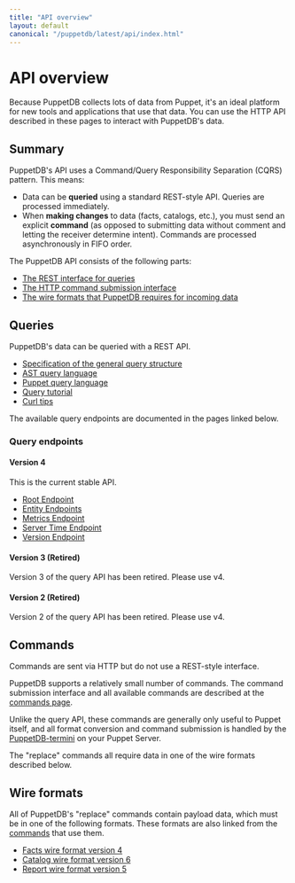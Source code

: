 ```yaml
---
title: "API overview"
layout: default
canonical: "/puppetdb/latest/api/index.html"
---
```


# API overview

[commands]: ./command/v1/commands.markdown
[termini]: ../connect_puppet_server.markdown
[ast]: ./query/v4/ast.markdown
[pql]: ./query/v4/pql.markdown

Because PuppetDB collects lots of data from Puppet, it's an ideal platform for new tools and applications that use that data. You can use the HTTP API described in these pages to interact with PuppetDB's data.

## Summary

PuppetDB's API uses a Command/Query Responsibility Separation (CQRS) pattern. This means:

* Data can be **queried** using a standard REST-style API. Queries are processed immediately.
* When **making changes** to data (facts, catalogs, etc.), you must send an explicit **command** (as opposed to submitting data without comment and letting the receiver determine intent). Commands are processed asynchronously in FIFO order.

The PuppetDB API consists of the following parts:

* [The REST interface for queries](#queries)
* [The HTTP command submission interface](#commands)
* [The wire formats that PuppetDB requires for incoming data](#wire-formats)

## Queries

PuppetDB's data can be queried with a REST API.

* [Specification of the general query structure](./query/v4/query.markdown)
* [AST query language][ast]
* [Puppet query language][pql]
* [Query tutorial](./query/tutorial.markdown)
* [Curl tips](./query/curl.markdown)

The available query endpoints are documented in the pages linked below.

### Query endpoints

#### Version 4

This is the current stable API.

* [Root Endpoint](./query/v4/index.markdown)
* [Entity Endpoints](./query/v4/entities.markdown)
* [Metrics Endpoint](./metrics/v1/mbeans.markdown)
* [Server Time Endpoint](./meta/v1/server-time.markdown)
* [Version Endpoint](./meta/v1/version.markdown)

#### Version 3 (Retired)

Version 3 of the query API has been retired. Please use v4.

#### Version 2 (Retired)

Version 2 of the query API has been retired. Please use v4.

## Commands

Commands are sent via HTTP but do not use a REST-style interface.

PuppetDB supports a relatively small number of commands. The command submission interface and all available commands are described at the [commands page][commands].

Unlike the query API, these commands are generally only useful to Puppet itself, and all format conversion and command submission is handled by the [PuppetDB-termini][termini] on your Puppet Server.

The "replace" commands all require data in one of the wire formats described below.

## Wire formats

All of PuppetDB's "replace" commands contain payload data, which must be in one of the following formats. These formats are also linked from the [commands](#commands) that use them.

* [Facts wire format version 4](./wire_format/facts_format_v4.markdown)
* [Catalog wire format version 6](./wire_format/catalog_format_v6.markdown)
* [Report wire format version 5](./wire_format/report_format_v5.markdown)
